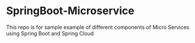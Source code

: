 # SpringBoot-Microservice
This repo is for sample example of different components of Micro Services using Spring Boot and Spring Cloud
